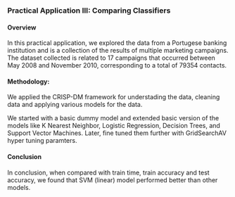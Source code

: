 ### Practical Application III: Comparing Classifiers

#### Overview 
In this practical application, we explored the data from a Portugese banking institution and is a collection of the results of multiple marketing campaigns. The dataset collected is related to 17 campaigns that occurred between May 2008 and November 2010, corresponding to a total of 79354 contacts.

#### Methodology:
We applied the CRISP-DM framework for understading the data, cleaning data and applying various models for the data.

We started with a basic dummy model and extended basic version of the models like K Nearest Neighbor, Logistic Regression, Decision Trees, and Support Vector Machines. Later, fine tuned them further with GridSearchAV hyper tuning paramters.  

#### Conclusion
In conclusion, when compared with train time, train accuracy and test accuracy, we found that SVM (linear) model performed better than other models.
